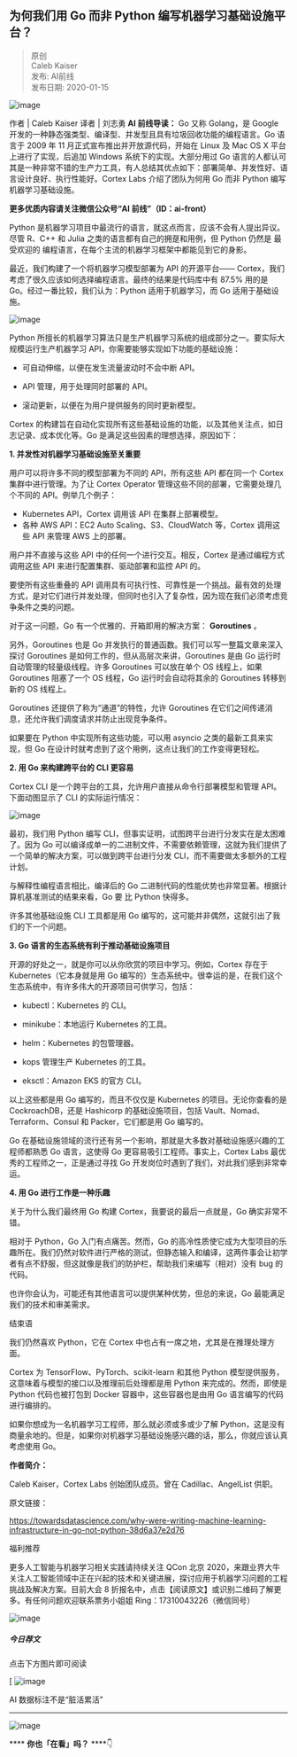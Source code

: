 ## 为何我们用 Go 而非 Python 编写机器学习基础设施平台？  

> 原创  
> Caleb Kaiser  
> 发布: AI前线  
> 发布日期: 2020-01-15  

![image](images/2001-whwmygoefpythonbxjqxxjcsspt-0.jpeg)

作者 | Caleb Kaiser  译者 | 刘志勇  **AI 前线导读：** Go 又称 Golang，是 Google 开发的一种静态强类型、编译型、并发型且具有垃圾回收功能的编程语言。Go 语言于 2009 年 11 月正式宣布推出并开放源代码，开始在 Linux 及 Mac OS X 平台上进行了实现，后追加 Windows 系统下的实现。大部分用过 Go 语言的人都认可其是一种非常不错的生产力工具，有人总结其优点如下：部署简单、并发性好、语言设计良好、执行性能好。Cortex Labs 介绍了团队为何用 Go 而非 Python 编写机器学习基础设施。

**更多优质内容请关注微信公众号“AI 前线”（ID：ai-front）**

Python 是机器学习项目中最流行的语言，就这点而言，应该不会有人提出异议。尽管 R、C++ 和 Julia 之类的语言都有自己的拥趸和用例，但 Python 仍然是 最受欢迎的 编程语言，在每个主流的机器学习框架中都能见到它的身影。

最近，我们构建了一个将机器学习模型部署为 API 的开源平台—— Cortex，我们考虑了很久应该如何选择编程语言。最终的结果是代码库中有 87.5% 用的是 Go。经过一番比较，我们认为：Python 适用于机器学习，而 Go 适用于基础设施。

![image](images/2001-whwmygoefpythonbxjqxxjcsspt-1.jpeg)

Python 所擅长的机器学习算法只是生产机器学习系统的组成部分之一。要实际大规模运行生产机器学习 API，你需要能够实现如下功能的基础设施：

* 可自动伸缩，以便在发生流量波动时不会中断 API。
* API 管理，用于处理同时部署的 API。

* 滚动更新，以便在为用户提供服务的同时更新模型。

Cortex 的构建旨在自动化实现所有这些基础设施的功能，以及其他关注点，如日志记录、成本优化等。Go 是满足这些因素的理想选择，原因如下：

**1\. 并发性对机器学习基础设施至关重要**

用户可以将许多不同的模型部署为不同的 API，所有这些 API 都在同一个 Cortex 集群中进行管理。为了让 Cortex Operator 管理这些不同的部署，它需要处理几个不同的 API。例举几个例子：

* Kubernetes API，Cortex 调用该 API 在集群上部署模型。
* 各种 AWS API：EC2 Auto Scaling、S3、CloudWatch 等，Cortex 调用这些 API 来管理 AWS 上的部署。

用户并不直接与这些 API 中的任何一个进行交互。相反，Cortex 是通过编程方式调用这些 API 来进行配置集群、驱动部署和监控 API 的。

要使所有这些重叠的 API 调用具有可执行性、可靠性是一个挑战。最有效的处理方式，是对它们进行并发处理，但同时也引入了复杂性，因为现在我们必须考虑竞争条件之类的问题。

对于这一问题，Go 有一个优雅的、开箱即用的解决方案： **Goroutines** 。

另外，Goroutines 也是 Go 并发执行的普通函数。我们可以写一整篇文章来深入探讨 Goroutines 是如何工作的，但从高层次来讲，Goroutines 是由 Go 运行时自动管理的轻量级线程。许多 Goroutines 可以放在单个 OS 线程上，如果 Goroutines 阻塞了一个 OS 线程，Go 运行时会自动将其余的 Goroutines 转移到新的 OS 线程上。

Goroutines 还提供了称为“通道”的特性，允许 Goroutines 在它们之间传递消息，还允许我们调度请求并防止出现竞争条件。

如果要在 Python 中实现所有这些功能，可以用 asyncio 之类的最新工具来实现，但 Go 在设计时就考虑到了这个用例，这点让我们的工作变得更轻松。

**2\. 用 Go 来构建跨平台的 CLI 更容易**

Cortex CLI 是一个跨平台的工具，允许用户直接从命令行部署模型和管理 API。下面动图显示了 CLI 的实际运行情况：

![image](images/2001-whwmygoefpythonbxjqxxjcsspt-2.gif)

最初，我们用 Python 编写 CLI，但事实证明，试图跨平台进行分发实在是太困难了。因为 Go 可以编译成单一的二进制文件，不需要依赖管理，这就为我们提供了一个简单的解决方案，可以做到跨平台进行分发 CLI，而不需要做太多额外的工程计划。

与解释性编程语言相比，编译后的 Go 二进制代码的性能优势也非常显著。根据计算机基准测试的结果来看，Go 要 比 Python 快得多。

许多其他基础设施 CLI 工具都是用 Go 编写的，这可能并非偶然，这就引出了我们的下一个问题。

**3\. Go 语言的生态系统有利于推动基础设施项目**

开源的好处之一，就是你可以从你欣赏的项目中学习。例如，Cortex 存在于 Kubernetes（它本身就是用 Go 编写的）生态系统中。很幸运的是，在我们这个生态系统中，有许多伟大的开源项目可供学习，包括：

* kubectl：Kubernetes 的 CLI。
* minikube：本地运行 Kubernetes 的工具。

* helm：Kubernetes 的包管理器。

* kops 管理生产 Kubernetes 的工具。

* eksctl：Amazon EKS 的官方 CLI。

以上这些都是用 Go 编写的，而且不仅仅是 Kubernetes 的项目。无论你查看的是 CockroachDB，还是 Hashicorp 的基础设施项目，包括 Vault、Nomad、Terraform、Consul 和 Packer，它们都是用 Go 编写的。

Go 在基础设施领域的流行还有另一个影响，那就是大多数对基础设施感兴趣的工程师都熟悉 Go 语言，这使得 Go 更容易吸引工程师。事实上，Cortex Labs 最优秀的工程师之一，正是通过寻找 Go 开发岗位时遇到了我们，对此我们感到非常幸运。

**4\. 用 Go 进行工作是一种乐趣**

关于为什么我们最终用 Go 构建 Cortex，我要说的最后一点就是，Go 确实非常不错。

相对于 Python，Go 入门有点痛苦。然而，Go 的高冷性质使它成为大型项目的乐趣所在。我们仍然对软件进行严格的测试，但静态输入和编译，这两件事会让初学者有点不舒服，但这就像是我们的防护栏，帮助我们来编写（相对）没有 bug 的代码。

也许你会认为，可能还有其他语言可以提供某种优势，但总的来说，Go 最能满足我们的技术和审美需求。

结束语

我们仍然喜欢 Python，它在 Cortex 中也占有一席之地，尤其是在推理处理方面。

Cortex 为 TensorFlow、PyTorch、scikit-learn 和其他 Python 模型提供服务，这意味着与模型的接口以及推理前后处理都是用 Python 来完成的。然而，即使是 Python 代码也被打包到 Docker 容器中，这些容器也是由用 Go 语言编写的代码进行编排的。

如果你想成为一名机器学习工程师，那么就必须或多或少了解 Python，这是没有商量余地的。但是，如果你对机器学习基础设施感兴趣的话，那么，你就应该认真考虑使用 Go。

**作者简介：**

Caleb Kaiser，Cortex Labs 创始团队成员。曾在 Cadillac、AngelList 供职。

原文链接：

https://towardsdatascience.com/why-were-writing-machine-learning-infrastructure-in-go-not-python-38d6a37e2d76

福利推荐

更多人工智能与机器学习相关实践请持续关注 QCon 北京 2020，来跟业界大牛关注人工智能领域中正在兴起的技术和关键进展，探讨应用于机器学习问题的工程挑战及解决方案。目前大会 8 折报名中，点击【阅读原文】或识别二维码了解更多。有任何问题欢迎联系票务小姐姐 Ring：17310043226（微信同号）

![image](images/2001-whwmygoefpythonbxjqxxjcsspt-3.jpeg)

##### 今日荐文

点击下方图片即可阅读

[
![image](http://mp.weixin.qq.com/s?__biz=MzU1NDA4NjU2MA==&mid=2247499902&idx=1&sn=4e54ef170e066937480e13df14d637b1&chksm=fbea79b1cc9df0a77050ea0ed9697551d77f5a1a8fb83bbc4bc0d73d19c8ebedcbd25b6dc131&scene=21#wechat_redirect)

[](http://mp.weixin.qq.com/s?__biz=MzU1NDA4NjU2MA==&mid=2247499902&idx=1&sn=4e54ef170e066937480e13df14d637b1&chksm=fbea79b1cc9df0a77050ea0ed9697551d77f5a1a8fb83bbc4bc0d73d19c8ebedcbd25b6dc131&scene=21#wechat_redirect)AI 数据标注不是“脏活累活”

* * *

![image](images/2001-whwmygoefpythonbxjqxxjcsspt-5.gif)

**** **你也「在看」吗？** ****👇
